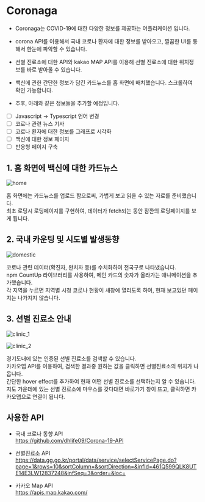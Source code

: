 # Coronaga

- Coronaga는 COVID-19에 대한 다양한 정보를 제공하는 어플리케이션 입니다.
- corona API를 이용해서 국내 코로나 환자에 대한 정보를 받아오고, 깔끔한 UI를 통해서 한눈에 파악할 수 있습니다.
- 선별 진료소에 대한 API와 kakao MAP API를 이용해 선별 진료소에 대한 위치정보를 바로 받아올 수 있습니다.
- 백신에 관한 간단한 정보가 담긴 카드뉴스를 홈 화면에 배치했습니다. 스크롤하여 확인 가능합니다.

- 추후, 아래와 같은 정보들을 추가할 예정입니다.
- [ ] Javascript -> Typescript 언어 변경
- [ ] 코로나 관련 뉴스 기사
- [ ] 코로나 환자에 대한 정보를 그래프로 시각화
- [ ] 백신에 대한 정보 페이지
- [ ] 반응형 페이지 구축

## 1. 홈 화면에 백신에 대한 카드뉴스

![home](https://user-images.githubusercontent.com/68345069/121913468-633c7280-cd6c-11eb-8a04-7ccd13142a9b.png)

홈 화면에는 카드뉴스를 업로드 함으로써, 가볍게 보고 읽을 수 있는 자료를 준비했습니다.<br/>
최초 로딩시 로딩페이지를 구현하여, 데이터가 fetch되는 동안 잠깐의 로딩페이지를 보게 됩니다.

## 2. 국내 카운팅 및 시도별 발생동향

![domestic](https://user-images.githubusercontent.com/68345069/121811007-e347d700-cc9d-11eb-8861-82905f511e46.png)

코로나 관련 데이터(확진자, 완치자 등)를 수치화하여 전국구로 나타냈습니다.<br/>
npm CountUp 라이브러리를 사용하여, 메인 카드의 숫자가 올라가는 애니메이션을 추가했습니다.<br/>
각 지역을 누르면 지역별 시청 코로나 현황이 새창에 열리도록 하여, 현재 보고있던 페이지는 나가지지 않습니다.

## 3. 선별 진료소 안내

![clinic_1](https://user-images.githubusercontent.com/68345069/122393892-560fc580-cfb0-11eb-9260-4f4968a2a01c.png)

![clinic_2](https://user-images.githubusercontent.com/68345069/122393909-5ad47980-cfb0-11eb-8ebc-201a7750f632.png)

경기도내에 있는 인증된 선별 진료소를 검색할 수 있습니다.<br/>
카카오맵 API를 이용하여, 검색한 결과중 원하는 값을 클릭하면 선별진료소의 위치가 나옵니다.<br/>
간단한 hover effect를 추가하여 현재 어떤 선별 진료소를 선택하는지 알 수 있습니다.<br/>
지도 가운데에 있는 선별 진료소에 마우스를 갖다대면 바로가기 창이 뜨고, 클릭하면 카카오맵으로 연결이 됩니다.

## 사용한 API

- 국내 코로나 동향 API<br/>
  https://github.com/dhlife09/Corona-19-API

- 선별진료소 API<br/>
  https://data.gg.go.kr/portal/data/service/selectServicePage.do?page=1&rows=10&sortColumn=&sortDirection=&infId=461Q599QLK8UTE14E3LW12837248&infSeq=3&order=&loc=

- 카카오 Map API<br/>
  https://apis.map.kakao.com/
